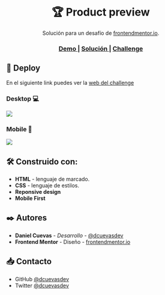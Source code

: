 <h1 align="center">🏆 Product preview</h1>

<div align="center">
    Solución para un desafío de  <a href="https://www.frontendmentor.io/" target="_blank">frontendmentor.io</a>.
</div>

<div align="center">
  <h3>
    <a href="https://dcuevasdev.github.io/product-preview-card/">
      Demo
    </a>
    <span> | </span>
    <a href="https://github.com/dcuevasdev/product-preview-card">
      Solución
    </a>
    <span> | </span>
    <a href="https://www.frontendmentor.io/challenges/product-preview-card-component-GO7UmttRfa">
      Challenge
    </a>
  </h3>
</div>

## 🚀 Deploy

En el siguiente link puedes ver la [web del challenge](https://dcuevasdev.github.io/product-preview-card/ "web del challenge")

### Desktop 💻

![](https://i.imgur.com/9A9yAG4.png)

### Mobile 📱

![](https://i.imgur.com/xlHS4cf.png)

## 🛠️ Construido con:

- **HTML** - lenguaje de marcado.
- **CSS** - lenguaje de estilos.
- **Reponsive design**
- **Mobile First**

## ✒️ Autores

- **Daniel Cuevas** - _Desarrollo_ - [@dcuevasdev](https://twitter.com/dcuevasdev "@dcuevasdev")
- **Frontend Mentor** - Diseño - [frontendmentor.io](https://www.frontendmentor.io/ "frontendmentor.io")

## 📥 Contacto

- GitHub [@dcuevasdev](https://github.com/dcuevasdev)
- Twitter [@dcuevasdev](https://twitter.com/dcuevasdev)
